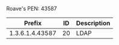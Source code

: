Roave's PEN: 43587

| Prefix          | ID  | Description |
| --------------- | --- | ----------- |
| 1.3.6.1.4.43587 | 20  | LDAP        |
